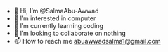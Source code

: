 - 👋 Hi, I’m @SalmaAbu-Awwad
- 👀 I’m interested in computer
- 🌱 I’m currently learning coding
- 💞️ I’m looking to collaborate on nothing
- 📫 How to reach me abuawwadsalma1@gmail.com

<!---
SalmaAbu-Awwad/SalmaAbu-Awwad is a ✨ special ✨ repository because its `README.md` (this file) appears on your GitHub profile.
You can click the Preview link to take a look at your changes.
--->
